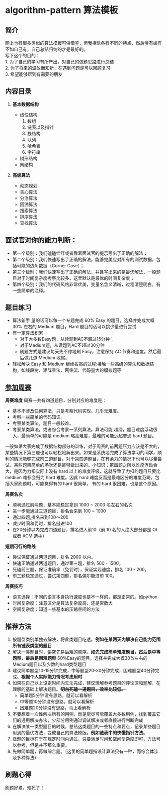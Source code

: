 # algorithm-pattern 算法模板  
## 简介
网上也有很多类似的算法模板可供借鉴，但我相信各有不同的特点，然后爹有娘有不如自己有，自己总结归纳的才是最好的。  
写下这个的目的：  
    1. 为了自己的学习有所产出，对自己的做题思路进行总结  
    2. 为了将来的温故而知新，在遇到问题是可以回顾复习  
    3. 希望能够帮到有需要的朋友  

## 内容目录
1. **基本数据结构**
    * 线性结构
        1. 数组
        2. 链表以及指针
        3. 栈结构
        4. 队列
        5. 哈希表
        6. 字符串
    * 树形结构
    * 网结构

3. **高级算法**
    * 动态规划
    * 贪心算法
    * 分治算法
    * 回溯算法
    * 搜索算法
    * 排序算法
    * 查找算法

## 面试官对你的能力判断：
* 第一个级别：我们磕磕绊绊或者靠着面试官的提示写出了正确的解法；
* 第二个级别：我们快速写出了正确的解法，能够完美应对所有的测试数据，包括可能的边角数据（Corner Case）；
* 第三个级别：我们快速写出了正确的解法，并且写出来的是最优解法，一般题目对于时间复杂度考察比较多，这里默认是最优的时间复杂度；
* 第四个级别：我们的代码风格非常优美，变量名含义清晰，过程清楚明白，有一些简单的注释。

## 题目练习
* 算法新手
量的话可以每一个专题完成 60% Easy 的题目，选择并完成大概 30% 左右的 Medium 题目，Hard 题目的话可以挑少量进行尝试
* 有一定算法积累
    * 对于大多数Easy题，从读题到AC不超过15分钟；
    * 对于Medium题，从读题到AC不超过30分钟
    * 刷题方式是建议每天先不停地刷 Easy，注意保持 AC 节奏和速度。然后最后做几道 Medium 收尾。
* 轻松解决 Easy 和 Medium
继续拔高的过程:接触一些高级的算法和数据结构，如线段树、矩阵乘法、网络流、代码量大的模拟题等



## [参加周赛](https://zhuanlan.zhihu.com/p/354492741)
**周赛难度**
周赛一共有四道题目，分别对应的难度是：
* 基本不涉及任何算法，只是考察代码实现，几乎无难度。
* 考察一些简单的代码知识。
* 考察某类算法，题目一般较难。
* 考察某类算法，或者综合考察一系列算法。算法可能 超纲，题目难度浮动很大，最简单的可能是 medium 略高难度，最难的可能远超普通 hard 题目。

一般如果大家完成了数据结构部分的训练，对于周赛的前两题压力应该是不大的，某些情况下第三题也可以轻松地解出来。如果是系统地完成了算法学习的同学，顺利的情况能够完成前三道题目。对于第四道题目，在有余力的情况下也可以尽量尝试，某些题目简单的场次还是能够做出来的。小知识：第四题之所以难度浮动会大，是因为力扣实际上没有 hard 以上的难度评级，这就导致了力扣的题目只要比 medium 难都会归为 hard 难度。因此 hard 难度反而是最难区分的难度范畴。包括大家刷题时，可能觉得有的 hard 很简单， 有的 hard 很困难，也是这个原因。

**周赛名次**
* 顺利通过前两题，基本能稳定拿到 1000 ~ 2000 名左右的名次
* 进一步能通过三道题目，排名会来到 100 ~ 1000
* 通过四题,排名来到100～200
* 减少时间和罚时，排名挺进100
* 在20分钟以内完成四道题目，排名进入前10（前 10 名的人绝大部分都是 OI 或者 ACM 选手）

**短期可行的路线**
* 尝试保证通过两道题目，排名 2000 以内。
* 快速正确通过两道题目，通过第三题，排名 500 - 1500。
* 死磕前三题，保证准确率（免罚时），保证实现速度，排名 100 - 200。
* 前三题稳定通过，尝试第四题，排名偶尔能进前 100。


**周赛技巧**
* 语言选择：不同的语言本身执行速度也是不一样的，都是正常的。如python
* 时间复杂度：注意区分是算法复杂度高，还是常数大
* 空间复杂度：知道一些基本的压缩空间的方法


## 推荐方法
1. 按题型类别单独去解决，将此类题目吃透。**例如在某两天内解决自己能力范围所有链表类型的题目**
2. 解决一类题目时，讲究先易后难的顺序。**如先完成简单难度题目，然后是中等题型，最后是困难题型**
60%Easy的题目，选择并完成大概30%左右的Medium题目以及少数的hard类型题目
3. 建议简单题型10-15分钟完成，中等题型20-30分钟完成，困难题型40分钟完成。**根据个人实际能力情况考虑用时**
4. 如果在自己以上设定时间内无法完成，建议理解参考题目的评论区和题解，在理解的基础上解决题目。~~**切勿死磕一道题目，效率比较低**。~~
    * 简单题5分钟没有思路，就可以看解析
    * 中等题10分钟没有思路，就可以看解析
    * 困难题20分钟没有思路，马上看解析
5. 不要想着一次性解决所有的用例，而是能尽可能覆盖大多数用例，找到覆盖它们的通用解决办法，少部分用例通过调试解决或者直接进行判断完成
6. 在解决某一类型题目的时候，总结这类题目的一些特点和要点，记录某些题目用到的最优方法，变成自己的算法模版。**例如链表中的快慢指针方法**。
7. 做题的目标在于在规定时间内通过，只要满足时间和空间复杂度即可，方法可以参考，但是并不那么重要。
8. 先做简单题，再做综合题。（这里的简单题指设计算法只有一种，而综合体涉及多种算法）



## 刷题心得
刷题好累，难死了！
